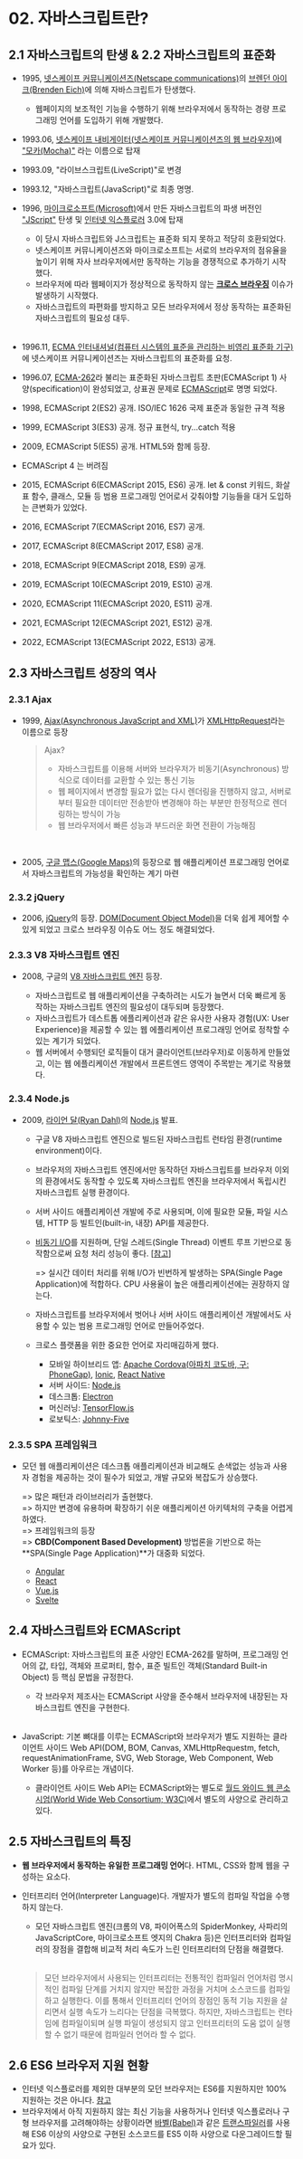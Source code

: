 # 02. 자바스크립트란?

## 2.1 자바스크립트의 탄생 & 2.2 자바스크립트의 표준화

- 1995, [넷스케이프 커뮤니케이션즈(Netscape communications)](https://ko.wikipedia.org/wiki/%EB%84%B7%EC%8A%A4%EC%BC%80%EC%9D%B4%ED%94%84)의 [브렌던 아이크(Brenden Eich)](https://ko.wikipedia.org/wiki/%EB%B8%8C%EB%A0%8C%EB%8D%98_%EC%95%84%EC%9D%B4%ED%81%AC)에 의해 자바스크립트가 탄생했다.

  - 웹페이지의 보조적인 기능을 수행하기 위해 브라우저에서 동작하는 경량 프로그래밍 언어를 도입하기 위해 개발했다.

- 1993.06, [넷스케이프 내비게이터(넷스케이프 커뮤니케이션즈의 웹 브라우저)](https://ko.wikipedia.org/wiki/%EB%84%B7%EC%8A%A4%EC%BC%80%EC%9D%B4%ED%94%84_%EB%82%B4%EB%B9%84%EA%B2%8C%EC%9D%B4%ED%84%B0)에 ["모카(Mocha)"](<https://en.wikipedia.org/wiki/Mocha_(JavaScript_framework)>) 라는 이름으로 탑재

- 1993.09, "라이브스크립트(LiveScript)"로 변경

- 1993.12, "자바스크립트(JavaScript)"로 최종 명명.

- 1996, [마이크로소프트(Microsoft)](https://ko.wikipedia.org/wiki/%EB%A7%88%EC%9D%B4%ED%81%AC%EB%A1%9C%EC%86%8C%ED%94%84%ED%8A%B8)에서 만든 자바스크립트의 파생 버전인 ["JScript"](https://ko.wikipedia.org/wiki/J%EC%8A%A4%ED%81%AC%EB%A6%BD%ED%8A%B8) 탄생 및 [인터넷 익스플로러](https://ko.wikipedia.org/wiki/%EC%9D%B8%ED%84%B0%EB%84%B7_%EC%9D%B5%EC%8A%A4%ED%94%8C%EB%A1%9C%EB%9F%AC) 3.0에 탑재

  - 이 당시 자바스크립트와 J스크립트는 표준화 되지 못하고 적당히 호환되었다.
  - 넷스케이프 커뮤니케이션즈와 마이크로소프트는 서로의 브라우저의 점유율을 높이기 위해 자사 브라우저에서만 동작하는 기능을 경쟁적으로 추가하기 시작했다.
  - 브라우저에 따라 웹페이지가 정상적으로 동작하지 않는 [**크로스 브라우징**](https://en.wikipedia.org/wiki/Cross-browser_compatibility) 이슈가 발생하기 시작했다.
  - 자바스크립트의 파편화를 방지하고 모든 브라우저에서 정상 동작하는 표준화된 자바스크립트의 필요성 대두.

  </br>

- 1996.11, [ECMA 인터내셔널(컴퓨터 시스템의 표준을 관리하는 비영리 표준화 기구)](https://ko.wikipedia.org/wiki/Ecma_%EC%9D%B8%ED%84%B0%EB%82%B4%EC%85%94%EB%84%90)에 넷스케이프 커뮤니케이션즈는 자바스크립트의 표준화를 요청.

- 1996.07, [ECMA-262](https://www.ecma-international.org/publications-and-standards/standards/ecma-262/)라 불리는 표준화된 자바스크립트 초판(ECMAScript 1) 사양(specification)이 완성되었고, 상표권 문제로 [ECMAScript](https://ko.wikipedia.org/wiki/ECMA%EC%8A%A4%ED%81%AC%EB%A6%BD%ED%8A%B8)로 명명 되었다.

- 1998, ECMAScript 2(ES2) 공개. ISO/IEC 1626 국제 표준과 동일한 규격 적용

- 1999, ECMAScript 3(ES3) 공개. 정규 표현식, try...catch 적용

- 2009, ECMAScript 5(ES5) 공개. HTML5와 함께 등장.

- ECMAScript 4 는 버려짐

- 2015, ECMAScript 6(ECMAScript 2015, ES6) 공개. let & const 키워드, 화살표 함수, 클래스, 모듈 등 범용 프로그래밍 언어로서 갖춰야할 기능들을 대거 도입하는 큰변화가 있었다.

- 2016, ECMAScript 7(ECMAScript 2016, ES7) 공개.

- 2017, ECMAScript 8(ECMAScript 2017, ES8) 공개.

- 2018, ECMAScript 9(ECMAScript 2018, ES9) 공개.

- 2019, ECMAScript 10(ECMAScript 2019, ES10) 공개.

- 2020, ECMAScript 11(ECMAScript 2020, ES11) 공개.

- 2021, ECMAScript 12(ECMAScript 2021, ES12) 공개.

- 2022, ECMAScript 13(ECMAScript 2022, ES13) 공개.

## 2.3 자바스크립트 성장의 역사

### 2.3.1 Ajax

- 1999, [Ajax(Asynchronous JavaScript and XML)](https://ko.wikipedia.org/wiki/Ajax)가 [XMLHttpRequest](https://developer.mozilla.org/ko/docs/Web/API/XMLHttpRequest)라는 이름으로 등장

  > Ajax?
  >
  > - 자바스크립트를 이용해 서버와 브라우저가 비동기(Asynchronous) 방식으로 데이터를 교환할 수 있는 통신 기능
  > - 웹 페이지에서 변경할 필요가 없는 다시 렌더링을 진행하지 않고, 서버로 부터 필요한 데이터만 전송받아 변경해야 하는 부분만 한정적으로 렌더링하는 방식이 가능
  > - 웹 브라우저에서 빠른 성능과 부드러운 화면 전환이 가능해짐

  </br>

- 2005, [구글 맵스(Google Maps)](https://ko.wikipedia.org/wiki/%EA%B5%AC%EA%B8%80_%EC%A7%80%EB%8F%84)의 등장으로 웹 애플리케이션 프로그래밍 언어로서 자바스크립트의 가능성을 확인하는 계기 마련

### 2.3.2 jQuery

- 2006, [jQuery](https://ko.wikipedia.org/wiki/JQuery)의 등장. [DOM(Document Object Model)](https://developer.mozilla.org/ko/docs/Web/API/Document_Object_Model/Introduction)을 더욱 쉽게 제어할 수 있게 되었고 크로스 브라우징 이슈도 어느 정도 해결되었다.

### 2.3.3 V8 자바스크립트 엔진

- 2008, 구글의 [V8 자바스크립트 엔진](<https://ko.wikipedia.org/wiki/V8_(%EC%9E%90%EB%B0%94%EC%8A%A4%ED%81%AC%EB%A6%BD%ED%8A%B8_%EC%97%94%EC%A7%84)>) 등장.

  - 자바스크립트로 웹 애플리케이션을 구축하려는 시도가 늘면서 더욱 빠르게 동작하는 자바스크립트 엔진의 필요성이 대두되며 등장했다.
  - 자바스크립트가 데스트톱 에플리케이션과 같은 유사한 사용자 경험(UX: User Experience)을 제공할 수 있는 웹 에플리케이션 프로그래밍 언어로 정착할 수 있는 계기가 되었다.
  - 웹 서버에서 수행되던 로직들이 대거 클라이언트(브라우저)로 이동하게 만들었고, 이는 웹 에플리케이션 개발에서 프론트엔드 영역이 주목받는 계기로 작용했다.

### 2.3.4 Node.js

- 2009, [라이언 달(Ryan Dahl)](https://ko.wikipedia.org/wiki/%EB%9D%BC%EC%9D%B4%EC%96%B8_%EB%8B%AC)의 [Node.js](https://nodejs.org/ko) 발표.

  - 구글 V8 자바스크립트 엔진으로 빌드된 자바스크립트 런타임 환경(runtime environment)이다.
  - 브라우저의 자바스크립트 엔진에서만 동작하던 자바스크립트를 브라우저 이외의 환경에서도 동작할 수 있도록 자바스크립트 엔진을 브라우저에서 독립시킨 자바스크립트 실행 환경이다.
  - 서버 사이드 애플리케이션 개발에 주로 사용되며, 이에 필요한 모듈, 파일 시스템, HTTP 등 빌트인(built-in, 내장) API를 제공한다.
  - [비동기 I/O](https://ko.wikipedia.org/wiki/%EB%B9%84%EB%8F%99%EA%B8%B0_%EC%9E%85%EC%B6%9C%EB%A0%A5)를 지원하며, 단일 스레드(Single Thread) 이벤트 루프 기반으로 동작함으로써 요청 처리 성능이 좋다. [[참고](https://nodejs.org/ko/docs/guides/event-loop-timers-and-nexttick#%EC%9D%B4%EB%B2%A4%ED%8A%B8-%EB%A3%A8%ED%94%84%EB%9E%80)]

    => 실시간 데이터 처리를 위해 I/O가 빈번하게 발생하는 SPA(Single Page Application)에 적합하다. CPU 사용율이 높은 애플리케이션에는 권장하지 않는다.

  - 자바스크립트를 브라우저에서 벗어나 서버 사이드 애플리케이션 개발에서도 사용할 수 있는 범용 프로그래밍 언어로 만들어주었다.
  - 크로스 플랫폼을 위한 중요한 언어로 자리매김하게 했다.
    - 모바일 하이브리드 앱: [Apache Cordova(아파치 코도바, 구: PhoneGap)](https://ko.wikipedia.org/wiki/%EC%95%84%ED%8C%8C%EC%B9%98_%EC%BD%94%EB%8F%84%EB%B0%94), [Ionic](<https://ko.wikipedia.org/wiki/%EC%95%84%EC%9D%B4%EC%98%A4%EB%8B%89_(%EB%AA%A8%EB%B0%94%EC%9D%BC_%EC%95%B1_%ED%94%84%EB%A0%88%EC%9E%84%EC%9B%8C%ED%81%AC)>), [React Native](https://ko.wikipedia.org/wiki/%EB%A6%AC%EC%95%A1%ED%8A%B8_%EB%84%A4%EC%9D%B4%ED%8B%B0%EB%B8%8C)
    - 서버 사이드: [Node.js](https://nodejs.org/ko)
    - 데스크톱: [Electron](<https://ko.wikipedia.org/wiki/%EC%9D%BC%EB%A0%89%ED%8A%B8%EB%A1%A0_(%EC%86%8C%ED%94%84%ED%8A%B8%EC%9B%A8%EC%96%B4_%ED%94%84%EB%A0%88%EC%9E%84%EC%9B%8C%ED%81%AC)>)
    - 머신러닝: [TensorFlow.js](https://www.tensorflow.org/js?hl=ko)
    - 로보틱스: [Johnny-Five](https://johnny-five.io/)

### 2.3.5 SPA 프레임워크

- 모던 웹 애플리케이션은 데스크톱 애플리케이션과 비교해도 손색없는 성능과 사용자 경험을 제공하는 것이 필수가 되었고, 개발 규모와 복잡도가 상승했다.

  => 많은 패턴과 라이브러리가 출현했다.</br>
  => 하지만 변경에 유용하며 확장하기 쉬운 애플리케이션 아키텍처의 구축을 어렵게 하였다.</br>
  => 프레임워크의 등장</br>
  => **CBD(Component Based Development)** 방법론을 기반으로 하는 **SPA(Single Page Application)**가 대중화 되었다.

  - [Angular](<https://ko.wikipedia.org/wiki/%EC%95%B5%EA%B7%A4%EB%9F%AC_(%EC%95%A0%ED%94%8C%EB%A6%AC%EC%BC%80%EC%9D%B4%EC%85%98_%ED%94%8C%EB%9E%AB%ED%8F%BC)>)
  - [React](<https://ko.wikipedia.org/wiki/%EB%A6%AC%EC%95%A1%ED%8A%B8_(%EC%9E%90%EB%B0%94%EC%8A%A4%ED%81%AC%EB%A6%BD%ED%8A%B8_%EB%9D%BC%EC%9D%B4%EB%B8%8C%EB%9F%AC%EB%A6%AC)>)
  - [Vue.js](https://ko.wikipedia.org/wiki/Vue.js)
  - [Svelte](https://en.wikipedia.org/wiki/Svelte)

## 2.4 자바스크립트와 ECMAScript

- ECMAScript: 자바스크립트의 표준 사양인 ECMA-262를 말하며, 프로그래밍 언어의 값, 타입, 객체와 프로퍼티, 함수, 표준 빌트인 객체(Standard Built-in Object) 등 핵심 문법을 규정한다.

  - 각 브라우저 제조사는 ECMAScript 사양을 준수해서 브라우저에 내장된는 자바스크립트 엔진을 구현한다.</br></br>

- JavaScript: 기본 뼈대를 이루는 ECMAScript와 브라우저가 별도 지원하는 클라이언트 사이드 Web API(DOM, BOM, Canvas, XMLHttpRequestm, fetch, requestAnimationFrame, SVG, Web Storage, Web Component, Web Worker 등)를 아우르는 개념이다.

  - 클라이언트 사이드 Web API는 ECMAScript와는 별도로 [월드 와이드 웹 콘소시엄(World Wide Web Consortium; W3C)](https://ko.wikipedia.org/wiki/%EC%9B%94%EB%93%9C_%EC%99%80%EC%9D%B4%EB%93%9C_%EC%9B%B9_%EC%BB%A8%EC%86%8C%EC%8B%9C%EC%97%84)에서 별도의 사양으로 관리하고 있다.

## 2.5 자바스크립트의 특징

- **웹 브라우저에서 동작하는 유일한 프로그래밍 언어**다. HTML, CSS와 함께 웹을 구성하는 요소다.
- 인터프리터 언어(Interpreter Language)다. 개발자가 별도의 컴파일 작업을 수행하지 않는다.

  - 모던 자바스크립트 엔진(크롬의 V8, 파이어폭스의 SpiderMonkey, 사파리의 JavaScriptCore, 마이크로소프트 엣지의 Chakra 등)은 인터프리터와 컴파일러의 장점을 결합해 비교적 처리 속도가 느린 인터프리터의 단점을 해결했다.</br></br>

  > 모던 브라우저에서 사용되는 인터프리터는 전통적인 컴파일러 언어처럼 명시적인 컴파일 단계를 거치지 않지만 복잡한 과정을 거치며 소스코드를 컴파일하고 실행한다.
  > 이를 통해서 인터프리터 언어의 장점인 동적 기능 지원을 살리면서 실행 속도가 느리다는 단점을 극복했다. 하지만, 자바스크립트는 런타임에 컴파일이되며 실행 파일이 생성되지 않고 인터프리터의 도움 없이 실행할 수 없기 때문에 컴파일러 언어라 할 수 없다.

## 2.6 ES6 브라우저 지원 현황

- 인터넷 익스플로러를 제외한 대부분의 모던 브라우저는 ES6를 지원하지만 100% 지원하는 것은 아니다. [참고](https://kangax.github.io/compat-table/es6/)
- 브라우저에서 아직 지원하지 않는 최신 기능을 사용하거나 인터넷 익스플로러나 구형 브라우저를 고려해야하는 상황이라면 [바벨(Babel)](<https://en.wikipedia.org/wiki/Babel_(transcompiler)>)과 같은 [트랜스파일러](https://ko.wikipedia.org/wiki/%EC%86%8C%EC%8A%A4_%EB%8C%80_%EC%86%8C%EC%8A%A4_%EC%BB%B4%ED%8C%8C%EC%9D%BC%EB%9F%AC)를 사용해 ES6 이상의 사양으로 구현된 소스코드를 ES5 이하 사양으로 다운그레이드할 필요가 있다.
